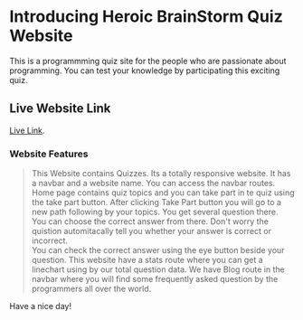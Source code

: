 # Introducing Heroic BrainStorm Quiz Website
This is a programmming quiz site for the people who are passionate about programming. You can test your knowledge by participating this exciting quiz. 

## Live Website Link

[Live Link](https://earnest-dieffenbachia-cd4011.netlify.app/).

### Website Features 
> This Website contains Quizzes.
> Its a totally responsive website. 
> It has a navbar and a website name. You can access the navbar routes.
> Home page contains quiz topics and you can take part in te quiz using the take part button. 
> After clicking Take Part button you will go to a new path following by your topics. 
> You get several question there. 
> You can choose the correct answer from there.  Don't worry the quistion           automitacally tell you whether your answer is correct or incorrect.  
> You can check the correct answer using the eye button beside your question. 
> This website have a stats route where you can get a linechart using by our total question data. 
> We have Blog route in the navbar where you will find some frequently asked question by the programmers all over the world. 

Have a nice day!






